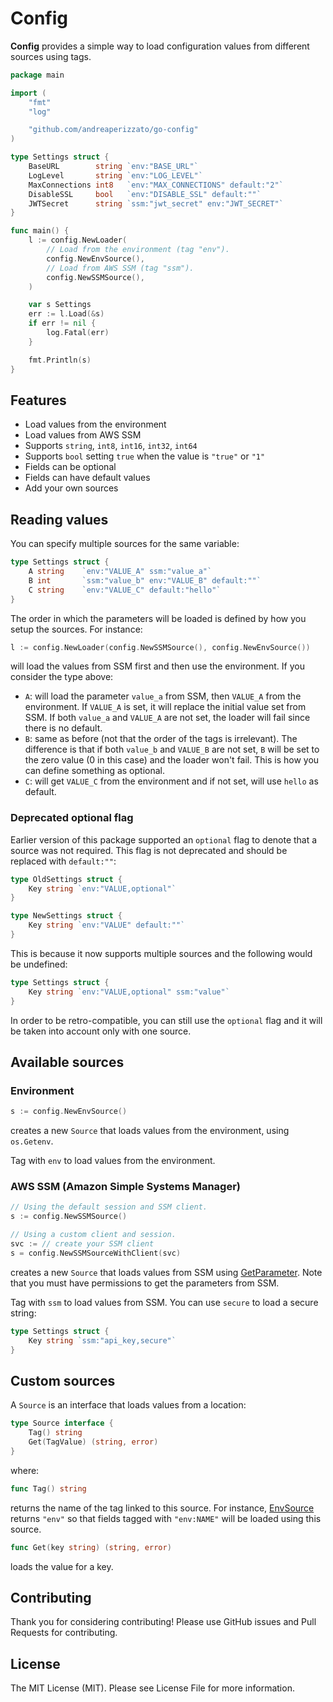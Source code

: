 # Config

**Config** provides a simple way to load configuration values from different sources using tags.

```go
package main

import (
	"fmt"
	"log"

	"github.com/andreaperizzato/go-config"
)

type Settings struct {
	BaseURL        string `env:"BASE_URL"`
	LogLevel       string `env:"LOG_LEVEL"`
	MaxConnections int8   `env:"MAX_CONNECTIONS" default:"2"`
	DisableSSL     bool   `env:"DISABLE_SSL" default:""`
	JWTSecret      string `ssm:"jwt_secret" env:"JWT_SECRET"`
}

func main() {
	l := config.NewLoader(
		// Load from the environment (tag "env").
		config.NewEnvSource(),
		// Load from AWS SSM (tag "ssm").
		config.NewSSMSource(),
	)

	var s Settings
	err := l.Load(&s)
	if err != nil {
		log.Fatal(err)
	}

	fmt.Println(s)
}
```

## Features

- Load values from the environment
- Load values from AWS SSM
- Supports `string`, `int8`, `int16`, `int32`, `int64`
- Supports `bool` setting `true` when the value is `"true"` or `"1"`
- Fields can be optional
- Fields can have default values
- Add your own sources

## Reading values

You can specify multiple sources for the same variable:

```go
type Settings struct {
	A string 	`env:"VALUE_A" ssm:"value_a"`
	B int 		`ssm:"value_b" env:"VALUE_B" default:""`
	C string 	`env:"VALUE_C" default:"hello"`
}
```

The order in which the parameters will be loaded is defined by how you setup the sources. For instance:

```go
l := config.NewLoader(config.NewSSMSource(), config.NewEnvSource())
```

will load the values from SSM first and then use the environment. If you consider the type above:

- `A`: will load the parameter `value_a` from SSM, then `VALUE_A` from the environment. If `VALUE_A` is set,
  it will replace the initial value set from SSM. If both `value_a` and `VALUE_A` are not set, the loader will fail since there is no default.
- `B`: same as before (not that the order of the tags is irrelevant). The difference is that if both `value_b` and `VALUE_B` are not set, `B` will be
  set to the zero value (0 in this case) and the loader won't fail. This is how you can define something as optional.
- `C`: will get `VALUE_C` from the environment and if not set, will use `hello` as default.

### Deprecated optional flag

Earlier version of this package supported an `optional` flag to denote that a source was not required. This flag is not deprecated and should be replaced with `default:""`:

```go
type OldSettings struct {
	Key string `env:"VALUE,optional"`
}

type NewSettings struct {
	Key string `env:"VALUE" default:""`
}
```

This is because it now supports multiple sources and the following would be undefined:

```go
type Settings struct {
	Key string `env:"VALUE,optional" ssm:"value"`
}
```

In order to be retro-compatible, you can still use the `optional` flag and it will be taken into account only with one source.

## Available sources

### Environment

```go
s := config.NewEnvSource()
```

creates a new `Source` that loads values from the environment, using `os.Getenv`.

Tag with `env` to load values from the environment.

### AWS SSM (Amazon Simple Systems Manager)

```go
// Using the default session and SSM client.
s := config.NewSSMSource()

// Using a custom client and session.
svc := // create your SSM client
s = config.NewSSMSourceWithClient(svc)
```

creates a new `Source` that loads values from SSM using [GetParameter](https://docs.aws.amazon.com/sdk-for-go/api/service/ssm/#SSM.GetParameter). Note that you must have permissions to get the parameters from SSM.

Tag with `ssm` to load values from SSM. You can use `secure` to load a secure string:

```go
type Settings struct {
	Key string `ssm:"api_key,secure"`
}
```

## Custom sources

A `Source` is an interface that loads values from a location:

```go
type Source interface {
	Tag() string
	Get(TagValue) (string, error)
}
```

where:

```go
func Tag() string
```

returns the name of the tag linked to this source. For instance, [EnvSource](./env.go) returns `"env"` so that fields tagged with `"env:NAME"` will be loaded using this source.

```go
func Get(key string) (string, error)
```

loads the value for a key.

## Contributing

Thank you for considering contributing! Please use GitHub issues and Pull Requests for contributing.

## License

The MIT License (MIT). Please see License File for more information.
